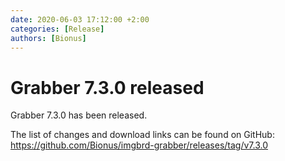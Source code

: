 ```yaml
---
date: 2020-06-03 17:12:00 +2:00
categories: [Release]
authors: [Bionus]
---
```



# Grabber 7.3.0 released

Grabber 7.3.0 has been released.

The list of changes and download links can be found on GitHub:  
<https://github.com/Bionus/imgbrd-grabber/releases/tag/v7.3.0>